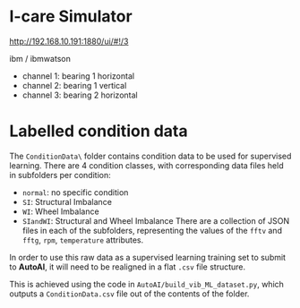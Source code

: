 # I-care Simulator

http://192.168.10.191:1880/ui/#!/3

ibm / ibmwatson

- channel 1: bearing 1 horizontal
- channel 2: bearing 1 vertical
- channel 3: bearing 2 horizontal

# Labelled condition data
The `ConditionData\` folder contains condition data to be used for supervised learning.
There are 4 condition classes, with corresponding data files held in subfolders per condition:
   * `normal`: no specific condition
   * `SI`: Structural Imbalance
   * `WI`: Wheel Imbalance
   * `SIandWI`: Structural and Wheel Imbalance
There are a collection of JSON files in each of the subfolders, representing the values of the `fftv` and `fftg`, `rpm`, `temperature` attributes.

In order to use this raw data as a supervised learning training set to submit to **AutoAI**, it will need to be realigned in a flat `.csv` file structure.

This is achieved using the code in `AutoAI/build_vib_ML_dataset.py`, which outputs a `ConditionData.csv` file out of the contents of the folder.
